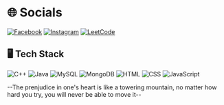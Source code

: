 # 🌐 Socials
[![Facebook](https://img.shields.io/badge/Facebook-1877F2?logo=facebook&logoColor=white)](https://www.facebook.com/vnqnaamm/)
[![Instagram](https://img.shields.io/badge/Instagram-E4405F?logo=instagram&logoColor=pink)](https://www.instagram.com/_vnqnaamm/)
[![LeetCode](https://img.shields.io/badge/LeetCode-FFA116?logo=leetcode&logoColor=black)](https://leetcode.com/u/_vnqnammm/)

## 🖥️ Tech Stack
![C++](https://img.shields.io/badge/C%2B%2B-00599C?logo=c%2B%2B&logoColor=white)
![Java](https://img.shields.io/badge/Java-007396?logo=java&logoColor=white)
![MySQL](https://img.shields.io/badge/MySQL-4479A1?logo=mysql&logoColor=white)
![MongoDB](https://img.shields.io/badge/MongoDB-47A248?logo=mongodb&logoColor=white)
![HTML](https://img.shields.io/badge/HTML5-E34F26?logo=html5&logoColor=white)
![CSS](https://img.shields.io/badge/CSS3-1572B6?logo=css3&logoColor=white)
![JavaScript](https://img.shields.io/badge/JavaScript-F7DF1E?logo=javascript&logoColor=white)

--The prenjudice in one's heart is like a towering mountain, no matter how hard you try, you will never be able to move it--

